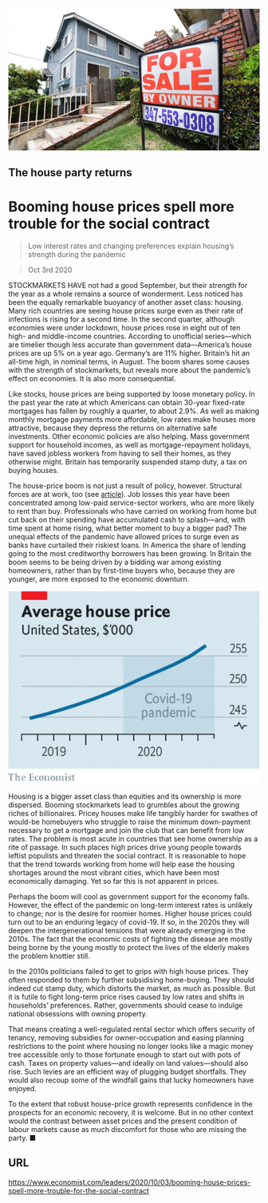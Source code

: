 ![](./images/20201003_LDP501.jpg)

## The house party returns

# Booming house prices spell more trouble for the social contract

> Low interest rates and changing preferences explain housing’s strength during the pandemic

> Oct 3rd 2020

STOCKMARKETS HAVE not had a good September, but their strength for the year as a whole remains a source of wonderment. Less noticed has been the equally remarkable buoyancy of another asset class: housing. Many rich countries are seeing house prices surge even as their rate of infections is rising for a second time. In the second quarter, although economies were under lockdown, house prices rose in eight out of ten high- and middle-income countries. According to unofficial series—which are timelier though less accurate than government data—America’s house prices are up 5% on a year ago. Germany’s are 11% higher. Britain’s hit an all-time high, in nominal terms, in August. The boom shares some causes with the strength of stockmarkets, but reveals more about the pandemic’s effect on economies. It is also more consequential.

Like stocks, house prices are being supported by loose monetary policy. In the past year the rate at which Americans can obtain 30-year fixed-rate mortgages has fallen by roughly a quarter, to about 2.9%. As well as making monthly mortgage payments more affordable, low rates make houses more attractive, because they depress the returns on alternative safe investments. Other economic policies are also helping. Mass government support for household incomes, as well as mortgage-repayment holidays, have saved jobless workers from having to sell their homes, as they otherwise might. Britain has temporarily suspended stamp duty, a tax on buying houses.

The house-price boom is not just a result of policy, however. Structural forces are at work, too (see [article](https://www.economist.com//finance-and-economics/2020/09/30/why-despite-the-coronavirus-pandemic-house-prices-continue-to-rise)). Job losses this year have been concentrated among low-paid service-sector workers, who are more likely to rent than buy. Professionals who have carried on working from home but cut back on their spending have accumulated cash to splash—and, with time spent at home rising, what better moment to buy a bigger pad? The unequal effects of the pandemic have allowed prices to surge even as banks have curtailed their riskiest loans. In America the share of lending going to the most creditworthy borrowers has been growing. In Britain the boom seems to be being driven by a bidding war among existing homeowners, rather than by first-time buyers who, because they are younger, are more exposed to the economic downturn.



![](./images/20201003_LDC875.png)

Housing is a bigger asset class than equities and its ownership is more dispersed. Booming stockmarkets lead to grumbles about the growing riches of billionaires. Pricey houses make life tangibly harder for swathes of would-be homebuyers who struggle to raise the minimum down-payment necessary to get a mortgage and join the club that can benefit from low rates. The problem is most acute in countries that see home ownership as a rite of passage. In such places high prices drive young people towards leftist populists and threaten the social contract. It is reasonable to hope that the trend towards working from home will help ease the housing shortages around the most vibrant cities, which have been most economically damaging. Yet so far this is not apparent in prices.

Perhaps the boom will cool as government support for the economy falls. However, the effect of the pandemic on long-term interest rates is unlikely to change; nor is the desire for roomier homes. Higher house prices could turn out to be an enduring legacy of covid-19. If so, in the 2020s they will deepen the intergenerational tensions that were already emerging in the 2010s. The fact that the economic costs of fighting the disease are mostly being borne by the young mostly to protect the lives of the elderly makes the problem knottier still.

In the 2010s politicians failed to get to grips with high house prices. They often responded to them by further subsidising home-buying. They should indeed cut stamp duty, which distorts the market, as much as possible. But it is futile to fight long-term price rises caused by low rates and shifts in households’ preferences. Rather, governments should cease to indulge national obsessions with owning property.

That means creating a well-regulated rental sector which offers security of tenancy, removing subsidies for owner-occupation and easing planning restrictions to the point where housing no longer looks like a magic money tree accessible only to those fortunate enough to start out with pots of cash. Taxes on property values—and ideally on land values—should also rise. Such levies are an efficient way of plugging budget shortfalls. They would also recoup some of the windfall gains that lucky homeowners have enjoyed.

To the extent that robust house-price growth represents confidence in the prospects for an economic recovery, it is welcome. But in no other context would the contrast between asset prices and the present condition of labour markets cause as much discomfort for those who are missing the party. ■

## URL

https://www.economist.com/leaders/2020/10/03/booming-house-prices-spell-more-trouble-for-the-social-contract
